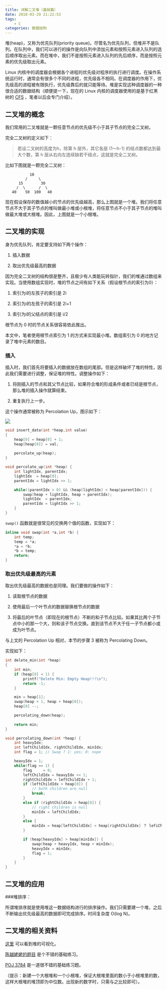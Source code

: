 ```yaml
---
title: 详解二叉堆（基础篇）
date: 2018-03-29 21:22:53
tags:
    - C
categories: 数据结构
---
```


堆(heap)，又称为优先队列(priority queue)。尽管名为优先队列，但堆并不是队列。在队列中，我们可以进行的操作是向队列中添加元素和按照元素进入队列的选后顺序取出元素。而在堆中，我们不是按照元素进入队列的先后顺序，而是按照元素的优先级取出元素。

Linux 内核中的调度器会根据各个进程的优先级对程序的执行进行调度。在操作系统运行时，通常会有很多个不同的进程，优先级各不相同。在调度器的作用下，优先级高的进程被有限执行，优先级靠后的就只能等待。堆是实现这种调度器的一种很合适的数据结构（顺便提一下，现在的 Linux 内核的调度器使用的是基于红黑树的 [CFS](https://en.wikipedia.org/wiki/Completely_Fair_Scheduler) ，笔者以后会专门介绍）。

## 二叉堆的概念

我们常用的二叉堆就是一颗任意节点的优先级不小于其子节点的完全二叉树。

完全二叉树的定义如下：

> 若设二叉树的高度为h，除第 h 层外，其它各层 (1～h-1) 的结点数都达到最大个数，第 h 层从右向左连续缺若干结点，这就是完全二叉树。

比如下图就是一颗完全二叉树：

```
           10
         /     \            
      15        30  
     /  \      /  \
   40    50  100   40
```

现在假设保存的数值越小的节点的优先级越高，那么上图就是一个堆。我们将任意节点不大于其子节点的堆叫做最小堆或小根堆，将任意节点不小于其子节点的堆叫做最大堆或大根堆。因此，上图就是一个小根堆。

## 二叉堆的实现

身为优先队列，肯定要支持如下两个操作：

1. 插入数据

2. 取出优先级最高的数据

因为完全二叉树的结构很是整齐，且极少有人类能玩转指针，我们的堆通过数组来实现。当使用数组实现时，堆的节点之间有如下关系（假设根节点的索引为0）：

1. 索引为i的左孩子的索引是 2i

2. 索引为i的左孩子的索引是 2i+1

3. 索引为i的父结点的索引是 i/2

根节点为 0 时的节点关系很容易依此推出。

本文中，笔者使用根节点索引为 1 的方式来实现最小堆。数组索引为 0 的地方记录了堆中元素的数目。

### 插入

插入时，我们首先将要插入的数据放在数组的尾部。但是这样破坏了堆的特性，因此我们需要进行调整，保证堆的特性。调整操作如下：

1. 将刚插入的节点和其父节点比较，如果符合堆的形成条件或者已经是根节点，那么堆的插入操作就算结束。

2. 重复执行上一步。

这个操作通常被称为 Percolation Up，图示如下：

![](https://www.cs.cmu.edu/~adamchik/15-121/lectures/Binary%20Heaps/pix/insert.bmp)

```C
void insert_data(int *heap,int value) 
{
    heap[0] = heap[0] + 1;
    heap[heap[0]] = val;
    
    percolate_up(heap);
}

void percolate_up(int *heap) {
    int lightIdx, parentIdx;
    lightIdx  = heap[0];
    parentIdx = lightIdx >> 1;

    while((parentIdx > 0) && (heap[lightIdx] < heap[parentIdx])) {
        swap(heap + lightIdx, heap + parentIdx); 
        lightIdx  = parentIdx;
        parentIdx = lightIdx >> 1;
    }
}
```

`swap()` 函数就是很常见的交换两个值的函数，实现如下：

```C
inline void swap(int *a,int *b) {
    int temp;
    temp = *a;
    *a = *b;
    *b = temp;
    return;
}
```

### 取出优先级最高的元素

取出优先级最高的数据也是同理。我们要做的操作如下：

1. 读取根节点的数据

2. 使用最后一个叶节点的数据替换根节点的数据

3. 将最后的叶节点（即现在的根节点）不断的和子节点比较。如果其比两个子节点中小的那一个大，则和该子节点交换。直到该节点不大于任一子节点都小或成为叶节点。

与上文的 Percolation Up 相对，本节的步骤 3 被称为 Percolating Down。

实现如下：

```C
int delete_min(int *heap) 
{
    int min;
    if (heap[0] < 1) {
        printf("Delete Min: Empty Heap!!!\n");
        return -1;
    }

    min = heap[1];
    swap(heap + 1, heap + heap[0]);
    heap[0] --;

    percolating_down(heap);
 
    return min;
}

void percolating_down(int *heap) {
    int heavyIdx;
    int leftChildIdx, rightChildIdx, minIdx;
    int flag = 1; // Swap ? 1: yes; 0: nope

    heavyIdx = 1;
    while(flag == 1) {
        flag     = 0;
        leftChildIdx = heavyIdx << 1;
        rightChildIdx = leftChildIdx + 1;
        if (leftChildIdx > heap[0]) {
            // both children are null
            break; 
        }
        else if (rightChildIdx > heap[0]) {
            // right children is null
            minIdx = leftChildIdx;
        }
        else {
            minIdx = heap[leftChildIdx] < heap[rightChildIdx] ？ lefiChildIndex : rightChildIndex;
        }

        if (heap[heavyIdx] > heap[minIdx]) {
            swap(heap + heavyIdx, heap + minIdx);
            heavyIdx = minIdx;
            flag = 1;
        }
    }
}
```
## 二叉堆的应用

###堆排序：

所谓堆排序就是使用堆这一数据结构进行的排序操作。我们只需要建一个堆，之后不断输出优先级最高的数据即可完成排序。时间复杂度 O(log N)。

## 二叉堆的相关资料 

[这里](https://visualgo.net/zh/heap) 可以看到堆的可视化。

[陈越姥姥的题目](https://www.patest.cn/contests/pat-a-practise/1098) 是个不错的基础练习。

[POJ 3784](http://poj.org/problem?id=3784) 是一道很不错的基础练习题。

（提示：新建一个大根堆和一个小根堆，保证大根堆里面的数小于小根堆里的数，这样大根堆的堆顶即为中位数。出现新的数字时，只需与之比较即可）。